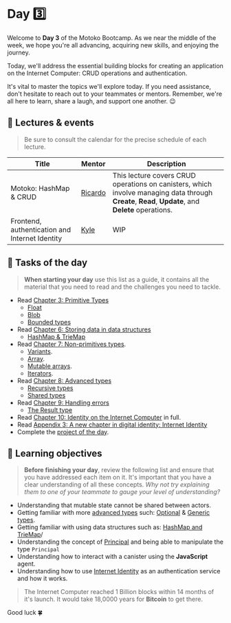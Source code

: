 # Day 3️⃣
Welcome to **Day 3** of the Motoko Bootcamp. As we near the middle of the week, we hope you're all advancing, acquiring new skills, and enjoying the journey. <br/>

Today, we'll address the essential building blocks for creating an application on the Internet Computer: CRUD operations and authentication. <br/>

It's vital to master the topics we'll explore today. If you need assistance, don't hesitate to reach out to your teammates or mentors. Remember, we're all here to learn, share a laugh, and support one another. 😉
## 🍿 Lectures & events
> Be sure to consult the calendar for the precise schedule of each lecture.

| Title | Mentor |  Description |
|-----------------|-----------------|-----------------|
 Motoko: HashMap & CRUD | <a href="https://twitter.com/CapuzR" target="_blank"> Ricardo </a> | This lecture covers CRUD operations on canisters, which involve managing data through **Create**, **Read**, **Update**, and **Delete** operations.
| Frontend, authentication and Internet Identity | <a href="https://twitter.com/kylpeacock" target="_blank"> Kyle  </a> | WIP
##  🧭 Tasks of the day
> **When starting your day** use this list as a guide, it contains all the material that you need to read and the challenges you need to tackle.

- Read [Chapter 3: Primitive Types](https://github.com/motoko-bootcamp/motoko-starter/blob/main/manuals/chapters/chapter-3/CHAPTER-3.MD)
    - [Float](https://github.com/motoko-bootcamp/motoko-starter/blob/main/manuals/chapters/chapter-3/CHAPTER-3.MD#-float)
    - [Blob](https://github.com/motoko-bootcamp/motoko-starter/blob/main/manuals/chapters/chapter-3/CHAPTER-3.MD#-blob)
    - [Bounded types](https://github.com/motoko-bootcamp/motoko-starter/blob/main/manuals/chapters/chapter-3/CHAPTER-3.MD#%EF%B8%8F-bounded-types)
- Read [Chapter 6: Storing data in data structures](https://github.com/motoko-bootcamp/motoko-starter/blob/main/manuals/chapters/chapter-6/CHAPTER-6.MD) 
    - [HashMap & TrieMap](https://github.com/motoko-bootcamp/motoko-starter/blob/main/manuals/chapters/chapter-6/CHAPTER-6.MD#-hashmap--triemap)
- Read [Chapter 7: Non-primitives types](https://github.com/motoko-bootcamp/motoko-starter/blob/main/manuals/chapters/chapter-7/CHAPTER-7.MD).
    - [Variants](https://github.com/motoko-bootcamp/motoko-starter/blob/main/manuals/chapters/chapter-7/CHAPTER-7.MD#-variants).
    - [Array](https://github.com/motoko-bootcamp/motoko-starter/blob/main/manuals/chapters/chapter-7/CHAPTER-7.MD#-arrays).
    - [Mutable arrays](https://github.com/motoko-bootcamp/motoko-starter/blob/main/manuals/chapters/chapter-7/CHAPTER-7.MD#-mutable-arrays).
    - [Iterators](https://github.com/motoko-bootcamp/motoko-starter/blob/main/manuals/chapters/chapter-7/CHAPTER-7.MD#-iterators).
- Read [Chapter 8: Advanced types](https://github.com/motoko-bootcamp/motoko-starter/blob/main/manuals/chapters/chapter-8/CHAPTER-8.MD)
    - [Recursive types](https://github.com/motoko-bootcamp/motoko-starter/blob/main/manuals/chapters/chapter-8/CHAPTER-8.MD#-recursive-types)
    - [Shared types](https://github.com/motoko-bootcamp/motoko-starter/blob/main/manuals/chapters/chapter-8/CHAPTER-8.MD#-shared-types)
- Read [Chapter 9: Handling errors](https://github.com/motoko-bootcamp/motoko-starter/blob/main/manuals/chapters/chapter-9/CHAPTER-9.MD)
    - [The Result type](https://github.com/motoko-bootcamp/motoko-starter/blob/main/manuals/chapters/chapter-9/CHAPTER-9.MD#-the-result-type)
- Read [Chapter 10: Identity on the Internet Computer](https://github.com/motoko-bootcamp/motoko-starter/blob/main/manuals/chapters/chapter-10/CHAPTER-10.MD) in full.
- Read [Appendix 3: A new chapter in digital identity: Internet Identity](https://github.com/motoko-bootcamp/motoko-starter/blob/main/manuals/appendix/appendix-3/APPENDIX-3.MD#internet-identity)
- Complete the [project of the day](./project/README.MD).
## 🎯 Learning objectives
> **Before finishing your day**, review the following list and ensure that you have addressed each item on it. It's important that you have a clear understanding of all these concepts. <i> Why not try explaining them to one of your teammate to gauge your level of understanding? </i>

- Understanding that mutable state cannot be shared between actors. 
- Getting familiar with more [advanced types](https://github.com/motoko-bootcamp/motoko-starter/blob/main/manuals/chapters/chapter-8/CHAPTER-8.MD) such: [Optional](https://github.com/motoko-bootcamp/motoko-starter/blob/main/manuals/chapters/chapter-8/CHAPTER-8.MD#-optional-types) & [Generic types](https://github.com/motoko-bootcamp/motoko-starter/blob/main/manuals/chapters/chapter-8/CHAPTER-8.MD#-optional-types).
- Getting familiar with using data structures such as: [HashMap and TrieMap](https://github.com/motoko-bootcamp/motoko-starter/blob/main/manuals/chapters/chapter-6/CHAPTER-6.MD)/
- Understanding the concept of [Principal](https://github.com/motoko-bootcamp/motoko-starter/blob/main/manuals/chapters/chapter-8/CHAPTER-8.MD#-optional-types) and being able to manipulate the type `Principal`
- Understanding how to interact with a canister using the **JavaScript** agent.
- Understanding how to use [Internet Identity](https://github.com/motoko-bootcamp/motoko-starter/blob/main/manuals/appendix/appendix-3/APPENDIX-3.MD#internet-identity) as an authentication service and how it works.

> The Internet Computer reached 1 Billion blocks within 14 months of it's launch. It would take 18,0000 years for **Bitcoin** to get there. 

Good luck 🍀